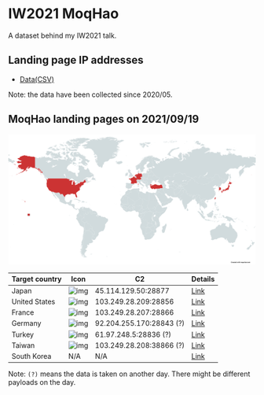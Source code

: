 # IW2021 MoqHao

A dataset behind my IW2021 talk.

## Landing page IP addresses

- [Data(CSV)](./lp_ip_addresses.csv)

Note: the data have been collected since 2020/05.

## MoqHao landing pages on 2021/09/19

![map](./map.png)

| Target country | Icon                                                                                      | C2                       | Details                |
|----------------|-------------------------------------------------------------------------------------------|--------------------------|------------------------|
| Japan          | ![img](https://www.apklab.io/apkicon.png?iconid=5919483b8b1c03ddd76a66e1b0532af45198aef6) | 45.114.129.50:28877      | [Link](./jp/README.md) |
| United States  | ![img](https://www.apklab.io/apkicon.png?iconid=0d505962a92346c72d0e6cc2f04d717622be02c2) | 103.249.28.209:28856     | [Link](./us/README.md) |
| France         | ![img](https://www.apklab.io/apkicon.png?iconid=4313dc1434c41ac4c1afb93d074886ac59814a0d) | 103.249.28.207:28866     | [Link](./fr/README.md) |
| Germany        | ![img](https://www.apklab.io/apkicon.png?iconid=a2e48a55b56f844634bc19bfbe509f68682b62b5) | 92.204.255.170:28843 (?) | [Link](./de/README.md) |
| Turkey         | ![img](https://www.apklab.io/apkicon.png?iconid=c8d2cb1a9cd7a8e70cbdea906ce07717d9e8130e) | 61.97.248.5:28836 (?)    | [Link](./tr/README.md) |
| Taiwan         | ![img](https://www.apklab.io/apkicon.png?iconid=d6987a5ca241d82a52ff34701451702e0989703d) | 103.249.28.208:38866 (?) | [Link](./tw/README.md) |
| South Korea    | N/A                                                                                       | N/A                      | [Link](./kr/README.md) |

Note: `(?)` means the data is taken on another day. There might be different payloads on the day.
